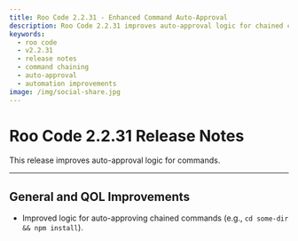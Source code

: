 ```yaml
---
title: Roo Code 2.2.31 - Enhanced Command Auto-Approval
description: Roo Code 2.2.31 improves auto-approval logic for chained commands like 'cd some-dir && npm install' for better automation.
keywords:
  - roo code
  - v2.2.31
  - release notes
  - command chaining
  - auto-approval
  - automation improvements
image: /img/social-share.jpg
---
```


# Roo Code 2.2.31 Release Notes

This release improves auto-approval logic for commands.

---

## General and QOL Improvements

*   Improved logic for auto-approving chained commands (e.g., `cd some-dir && npm install`).